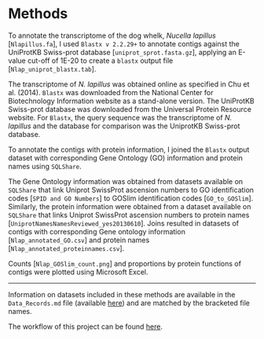 # Methods

To annotate the transcriptome of the dog whelk, *Nucella lapillus* [`Nlapillus.fa`], I used `Blastx v 2.2.29+` to annotate contigs against the UniProtKB Swiss-prot database [`uniprot_sprot.fasta.gz`], applying an E-value cut-off of 1E-20 to create a `blastx` output file [`Nlap_uniprot_blastx.tab`]. 

The transcriptome of *N. lapillus* was obtained online as specified in Chu et al. (2014). `Blastx` was downloaded from the National Center for Biotechnology Information website as a stand-alone version. The UniProtKB Swiss-prot database was downloaded from the Universal Protein Resource website. For `Blastx`, the query sequence was the transcriptome of *N. lapillus* and the database for comparison was the UniprotKB Swiss-prot database. 

To annotate the contigs with protein information, I joined the `Blastx` output dataset with corresponding Gene Ontology (GO) information and protein names using `SQLShare`.

The Gene Ontology information was obtained from datasets available on `SQLShare` that link Uniprot SwissProt ascension numbers to GO identification codes [`SPID and GO Numbers`] to GOSlim identification codes [`GO_to_GOSlim`]. Similarly, the protein information were obtained from a dataset available on `SQLShare` that links Uniprot SwissProt ascension numbers to protein names [`UniprotNamesNamesReviewed_yes20130610`]. Joins resulted in datasets of contigs with corresponding Gene ontology information [`Nlap_annotated_GO.csv`] and protein names [`Nlap_annotated_proteinnames.csv`].

Counts [`Nlap_GOSlim_count.png`] and proportions by protein functions of contigs were plotted using Microsoft Excel.

-------------------------------------------

Information on datasets included in these methods are available in the `Data_Records.md` file (available [here](./Data_Records.md)) and are matched by the bracketed file names.

The workflow of this project can be found [here](../workflow.md).